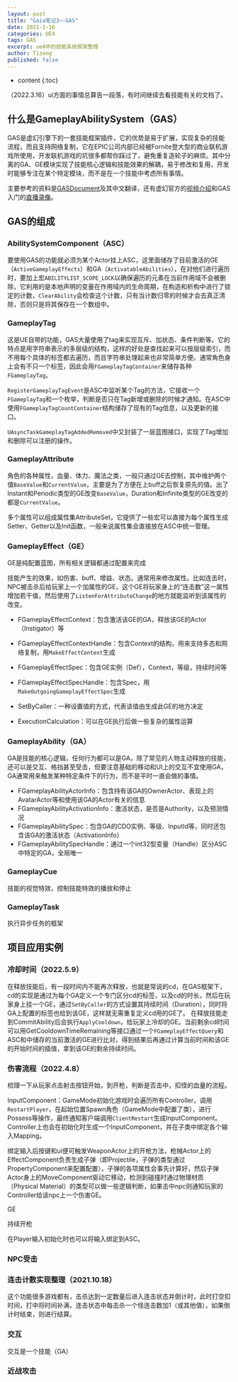```yaml
---
layout: post
title: "Gaia笔记3——GAS"
date: 2021-1-16
categories: UE4
tags: GAS
excerpt: ue4中的技能系统框架整理
author: Tizeng
published: false
---
```


* content
{:toc}

（2022.3.16）ui方面的事情总算告一段落，有时间继续去看技能有关的文档了。

## 什么是GameplayAbilitySystem（GAS）

GAS是虚幻引擎下的一套技能框架插件，它的优势是易于扩展，实现复杂的技能流程，而且支持网络复制，它在EPIC公司内部已经被Fornite登大型的商业联机游戏所使用，开发联机游戏的坑很多都帮你踩过了，避免重复造轮子的麻烦。其中分离的GA、GE模块实现了技能核心逻辑和技能效果的解耦，易于修改和复用，开发时能够专注在某个特定模块，而不是在一个技能中考虑所有事情。

主要参考的资料是[GASDocument](https://github.com/tranek/GASDocumentation)及其中文翻译，还有虚幻官方的[视频介绍](https://www.bilibili.com/video/BV1zD4y1X77M)和GAS入门的[直播录像](https://www.bilibili.com/video/BV1X5411V7jh)。

## GAS的组成

### AbilitySystemComponent（ASC）

要使用GAS的功能就必须为某个Actor挂上ASC，这里面储存了目前激活的GE（`ActiveGameplayEffects`）和GA（`ActivatableAbilities`），在对他们进行遍历时，要加上宏`ABILITYLIST_SCOPE_LOCK`以确保遍历的元素在当前作用域不会被删除，它利用的是本地声明的变量在作用域内的生命周期，在构造和析构中进行了锁定的计数，`ClearAbility`会检查这个计数，只有当计数归零的时候才会去真正清除，否则只是将其保存在一个数组中。

### GameplayTag

这是UE自带的功能，GAS大量使用了tag来实现互斥、加状态、条件判断等。它的特点是用字符串表示的多层级的结构，这样的好处是查找起来可以按层级索引，而不用每个具体的标签都去遍历，而且字符串处理起来也非常简单方便。通常角色身上会有不只一个标签，因此会用`FGameplayTagContainer`来储存各种`FGameplayTag`。

`RegisterGameplayTagEvent`是ASC中监听某个Tag的方法，它接收一个`FGameplayTag`和一个枚举，判断是否只在Tag新增或删除的时候才通知。在ASC中使用`FGameplayTagCountContainer`结构储存了现有的Tag信息，以及更新的接口。

`UAsyncTaskGameplayTagAddedRemoved`中又封装了一层蓝图接口，实现了Tag增加和删除可以注册的操作。

### GameplayAttribute

角色的各种属性，血量、体力、魔法之类，一般只通过GE去控制，其中维护两个值`BaseValue`和`CurrentValue`，主要是为了方便在上buff之后恢复原先的值。出了Instant和Periodic类型的GE改变`BaseValue`，Duration和Infinite类型的GE改变的都是`CurrentValue`。

多个属性可以组成属性集AttributeSet，它提供了一些宏可以直接为每个属性生成Setter、Getter以及Init函数，一般来说属性集会直接放在ASC中统一管理。

### GameplayEffect（GE）

GE是纯配置蓝图，所有相关逻辑都通过配置来完成

技能产生的效果，如伤害、buff、增益、状态。通常用来修改属性。比如连击时，NPC被击杀后给玩家上一个加属性的GE，这个GE将玩家身上的“连击数”这一属性增加若干值，然后使用了`ListenForAttributeChange`的地方就能监听到该属性的改变。

- FGameplayEffectContext：包含激活该GE的GA，释放该GE的Actor（Instigator）等
- FGameplayEffectContextHandle：包含Context的结构，用来支持多态和网络复制，用`MakeEffectContext`生成
- FGameplayEffectSpec：包含GE实例（Def），Context，等级，持续时间等
- FGameplayEffectSpecHandle：包含Spec，用`MakeOutgoingGameplayEffectSpec`生成
  
- SetByCaller：一种设置值的方式，代表该值由生成此GE的地方决定
- ExecutionCalculation：可以在GE执行后做一些复杂的属性运算

### GameplayAbility（GA）

GA是技能的核心逻辑，任何行为都可以是GA，除了常见的人物主动释放的技能，还可以是交互、格挡甚至受击，但要注意基础的移动和UI上的交互不宜使用GA，GA通常用来触发某种特定条件下的行为，而不是平时一直会做的事情。

- FGameplayAbilityActorInfo：包含持有该GA的OwnerActor、表现上的AvatarActor等和使用该GA的Actor有关的信息
- FGameplayAbilityActivationInfo：激活状态，是否是Authority，以及预测情况
- FGameplayAbilitySpec：包含GA的CDO实例、等级、InputId等，同时还包含该GA的激活状态（ActivationInfo）
- FGameplayAbilitySpecHandle：通过一个int32型变量（Handle）区分ASC中特定的GA，全局唯一

### GameplayCue

技能的视觉特效，控制技能特效的播放和停止

### GameplayTask

执行异步任务的框架

## 项目应用实例

### 冷却时间（2022.5.9）

在释放技能后，有一段时间内不能再次释放，也就是常说的cd，在GAS框架下，cd的实现是通过为每个GA定义一个专门区分cd的标签，以及cd的时长，然后在玩家身上挂一个GE，通过`SetByCaller`的方式设置其持续时间（Duration），同时将GA上配置的标签也给到该GE，这样就无需重复定义cd用的GE了。
在释放技能走到CommitAbility后会执行`ApplyCooldown`，给玩家上冷却的GE。当前剩余cd时间可以用GetCooldownTimeRemaining等接口通过一个`FGameplayEffectQuery`和ASC和中储存的当前激活的GE进行比对，得到结果后再通过计算当前时间和该GE的开始时间的插值，拿到该GE的剩余持续时间。

### 伤害流程（2022.4.8）

梳理一下从玩家点击射击按钮开始，到开枪，判断是否击中，扣怪的血量的流程。

InputComponent：GameMode初始化游戏时会遍历所有Controller，调用`RestartPlayer`，在起始位置Spawn角色（GameMode中配置了类），进行Possess等操作，最终通知客户端调用`ClientRestart`生成InputComponent。Controller上也会在初始化时生成一个InputComponent，并在子类中绑定各个输入Mapping。

绑定输入后按键和ui便可触发WeaponActor上的开枪方法，枪械Actor上的EffectComponent负责生成子弹（即Projectile，子弹的类型通过PropertyComponent来配置配置），子弹的各项属性会事先计算好，然后子弹Actor身上的MoveComponent驱动它移动，检测到碰撞时通过物理材质（Physical Material）的类型可以做一些逻辑判断，如果击中npc则通知玩家的Controller给该npc上一个伤害GE。

GE

持续开枪

在Player输入初始化时也可以将输入绑定到ASC。

### NPC受击

### 连击计数实现整理（2021.10.18）

这个功能很多游戏都有，击杀达到一定数量后进入连击状态并倒计时，此时打空扣时间，打中将时间补满，连击状态中每击杀一个怪连击数加1（或其他值），如果倒计时结束，则进行结算。

### 交互

交互是一个技能（GA）

### 近战攻击

